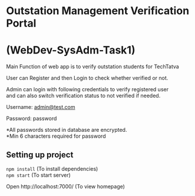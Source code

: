 # Outstation Management Verification Portal
# (WebDev-SysAdm-Task1)
Main Function of web app is to verify outstation students for TechTatva

User can Register and then Login to check whether verified or not.

Admin can login with following credentials to verify registered user\
and can also switch verification status to not verified if needed.

Username: admin@test.com

Password: password

*All passwords stored in database are encrypted.\
*Min 6 characters required for password

## Setting up project
``npm install`` (To install dependencies)    
``npm start`` (To start server)

Open http://localhost:7000/ (To view homepage)
